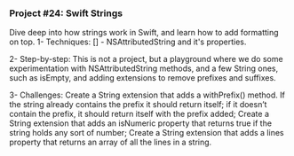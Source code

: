 ### Project #24: Swift Strings
Dive deep into how strings work in Swift, and learn how to add formatting on top.
1- Techniques:
[] - NSAttributedString and it's properties.

2- Step-by-step:
This is not a project, but a playground where we do some experimentation with NSAttributedString methods, and a few String ones, such as isEmpty, and adding extensions to remove prefixes and suffixes.

3- Challenges:
Create a String extension that adds a withPrefix() method. If the string already contains the prefix it should return itself; if it doesn’t contain the prefix, it should return itself with the prefix added; Create a String extension that adds an isNumeric property that returns true if the string holds any sort of number; Create a String extension that adds a lines property that returns an array of all the lines in a string.
